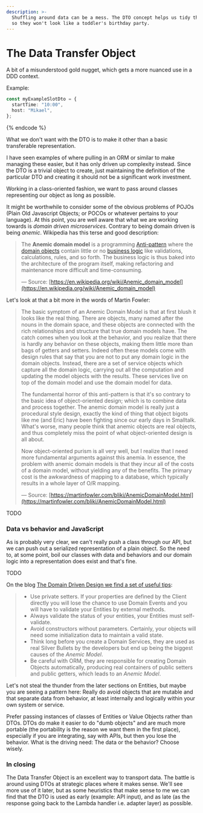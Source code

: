 ```yaml
---
description: >-
  Shuffling around data can be a mess. The DTO concept helps us tidy things up
  so they won't look like a toddler's birthday party.
---
```


# The Data Transfer Object

A bit of a misunderstood gold nugget, which gets a more nuanced use in a DDD context.

Example:

```typescript
const myExampleSlotDto = {
  startTime: "10:00",
  host: "Mikael",
};
```

{% endcode %}

What we don't want with the DTO is to make it other than a basic transferable representation.

I have seen examples of where pulling in an ORM or similar to make managing these easier, but it has only driven up complexity instead. Since the DTO is a trivial object to create, just maintaining the definition of the particular DTO and creating it should not be a significant work investment.

Working in a class-oriented fashion, we want to pass around classes representing our object as long as possible.

It might be worthwhile to consider some of the obvious problems of POJOs (Plain Old Javascript Objects; or POCOs or whatever pertains to your language). At this point, you are well aware that what we are working towards is _domain driven microservices_. Contrary to being domain driven is being _anemic_. Wikipedia has this terse and good description:

> The **Anemic domain model** is a programming [Anti-pattern](https://en.wikipedia.org/wiki/Anti-pattern) where the [domain objects](https://en.wikipedia.org/wiki/Domain_objects) contain little or no [business logic](https://en.wikipedia.org/wiki/Business_logic) like validations, calculations, rules, and so forth. The business logic is thus baked into the architecture of the program itself, making refactoring and maintenance more difficult and time-consuming.
>
> — Source: [https://en.wikipedia.org/wiki/Anemic_domain_model](https://en.wikipedia.org/wiki/Anemic_domain_model)

Let's look at that a bit more in the words of Martin Fowler:

> The basic symptom of an Anemic Domain Model is that at first blush it looks like the real thing. There are objects, many named after the nouns in the domain space, and these objects are connected with the rich relationships and structure that true domain models have. The catch comes when you look at the behavior, and you realize that there is hardly any behavior on these objects, making them little more than bags of getters and setters. Indeed often these models come with design rules that say that you are not to put any domain logic in the domain objects. Instead, there are a set of service objects which capture all the domain logic, carrying out all the computation and updating the model objects with the results. These services live on top of the domain model and use the domain model for data.
>
> The fundamental horror of this anti-pattern is that it's so contrary to the basic idea of object-oriented design; which is to combine data and process together. The anemic domain model is really just a procedural style design, exactly the kind of thing that object bigots like me (and Eric) have been fighting since our early days in Smalltalk. What's worse, many people think that anemic objects are real objects, and thus completely miss the point of what object-oriented design is all about.
>
> Now object-oriented purism is all very well, but I realize that I need more fundamental arguments against this anemia. In essence, the problem with anemic domain models is that they incur all of the costs of a domain model, without yielding any of the benefits. The primary cost is the awkwardness of mapping to a database, which typically results in a whole layer of O/R mapping.
>
> — Source: [https://martinfowler.com/bliki/AnemicDomainModel.html](https://martinfowler.com/bliki/AnemicDomainModel.html)

TODO

### Data vs behavior and JavaScript

As is probably very clear, we can't really push a class through our API, but we can push out a serialized representation of a plain object. So the need to, at some point, boil our classes with data and behaviors and our domain logic into a representation does exist and that's fine.

TODO

On the blog [The Domain Driven Design we find a set of useful tips](https://thedomaindrivendesign.io/anemic-model/):

> - Use private setters. If your properties are defined by the Client directly you will lose the chance to use Domain Events and you will have to validate your Entities by external methods.
> - Always validate the status of your entities, your Entities must self-validate.
> - Avoid constructors without parameters. Certainly, your objects will need some initialization data to maintain a valid state.
> - Think long before you create a Domain Services, they are used as real Silver Bullets by the developers but end up being the biggest causes of the _Anemic Model_.
> - Be careful with ORM, they are responsible for creating Domain Objects automatically, producing real containers of public setters and public getters, which leads to an _Anemic Model_.

Let's not steal the thunder from the later sections on Entities, but maybe you are seeing a pattern here: Really do avoid objects that are mutable and that separate data from behavior, at least internally and logically within your own system or service.

Prefer passing instances of classes of Entities or Value Objects rather than DTOs. DTOs do make it easier to do "dumb objects" and are much more portable (the portability is the reason we want them in the first place), especially if you are integrating, say with APIs, but then you lose the behavior. What is the driving need: The data or the behavior? Choose wisely.

### In closing

The Data Transfer Object is an excellent way to transport data. The battle is around using DTOs at strategic places where it makes sense. We'll see more use of it later, but as some heuristics that make sense to me we can find that the DTO is used as early (example: API input), and as late (as the response going back to the Lambda handler i.e. adapter layer) as possible.
